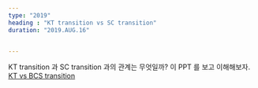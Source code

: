 ```yaml
---
type: "2019"
heading : "KT transition vs SC transition"
duration: "2019.AUG.16"


---
```

 
 
 KT transition 과 SC transition 과의 관계는 무엇일까? 이 PPT 를 보고 이해해보자. [KT vs BCS transition](/todo/imgages/KT-BCS.pdf)